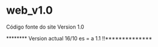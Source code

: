 # web_v1.0
Código fonte do site Version 1.0



******** Version actual 16/10 es = a  1.1 !!**************
